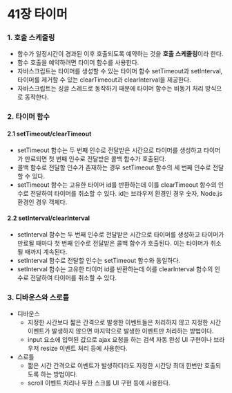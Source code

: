 # 41장 타이머

### 1. 호출 스케줄링

- 함수가 일정시간이 경과된 이후 호출되도록 예약하는 것을 **호출 스케줄링**이라 한다.
- 함수 호출을 예약하려면 타이머 함수를 사용한다.
- 자바스크립트는 타이머를 생성할 수 있는 타이머 함수 setTimeout과 setInterval, 타이머를 제거할 수 있는 clearTimeout과 clearInterval을 제공한다.
- 자바스크립트는 싱글 스레드로 동작하기 때문에 타이머 함수는 비동기 처리 방식으로 동작한다.

### 2. 타이머 함수

#### 2.1 setTimeout/clearTimeout

- setTimeout 함수는 두 번째 인수로 전달받은 시간으로 타이머를 생성하고 타이머가 만료되면 첫 번째 인수로 전달받은 콜백 함수가 호출된다.
- 콜백 함수로 전달할 인수가 존재하는 경우 setTimeout 함수의 세 번째 인수로 전달할 수 있다.
- setTimeout 함수는 고유한 타이머 id를 반환하는데 이를 clearTimeout 함수의 인수로 전달하여 타이머를 취소할 수 있다. id는 브라우저 환경인 경우 숫자, Node.js 환경인 경우 객체다.

#### 2.2 setInterval/clearInterval

- setInterval 함수는 두 번째 인수로 전달받은 시간으로 타이머를 생성하고 타이머가 만료될 때마다 첫 번째 인수로 전달받은 콜백 함수가 호출된다. 이는 타이머가 취소될 때까지 계속된다.
- setInterval 함수로 전달할 인수는 setTimeout 함수와 동일하다.
- setInterval 함수는 고유한 타이머 id를 반환하는데 이를 clearInterval 함수의 인수로 전달하여 타이머를 취소할 수 있다.

### 3. 디바운스와 스로틀

- 디바운스
  - 지정한 시간보다 짧은 간격으로 발생한 이벤트들은 처리하지 않고 지정한 시간 이벤트가 발생하지 않으면 마지막으로 발생한 이벤트만 처리하는 방법이다.
  - input 요소에 입력된 값으로 ajax 요청을 하는 검색 자동 완성 UI 구현이나 브라우저 resize 이벤트 처리 등에 사용한다.
- 스로틀
  - 짧은 시간 간격으로 이벤트가 발생하더라도 지정한 시간당 최대 한번만 호출되도록 하는 방법이다.
  - scroll 이벤트 처리나 무한 스크롤 UI 구현 등에 사용한다.
